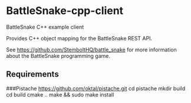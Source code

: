 # BattleSnake-cpp-client
BattleSnake C++ example client

Provides C++ object mapping for the BattleSnake REST API.

See https://github.com/StemboltHQ/battle_snake for more information about the BattleSnake programming game.

## Requirements
###Pistache
https://github.com/oktal/pistache.git
cd pistache
mkdir build
cd build
cmake ..
make && sudo make install
